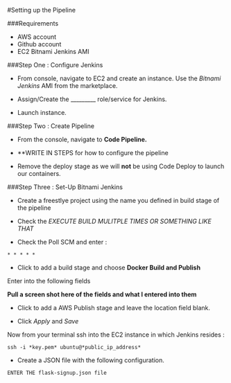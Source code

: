 #Setting up the Pipeline

###Requirements

- AWS account
- Github account
- EC2 Bitnami Jenkins AMI

###Step One : Configure Jenkins

* From console, navigate to EC2 and create an instance.  Use the *Bitnami Jenkins* AMI from the marketplace.

* Assign/Create the _________ role/service for Jenkins.

* Launch instance.

###Step Two : Create Pipeline

* From the console, navigate to **Code Pipeline.**

* **WRITE IN STEPS for how to configure the pipeline

* Remove the deploy stage as we will **not** be using Code Deploy to launch our containers.

###Step Three : Set-Up Bitnami Jenkins

* Create a freestlye project using the name you defined in build stage of the pipeline

* Check the *EXECUTE BUILD MULITPLE TIMES OR SOMETHING LIKE THAT*

* Check the Poll SCM and enter :

```
* * * * *
```

* Click to add a build stage and choose **Docker Build and Publish**

Enter into the following fields

**Pull a screen shot here of the fields and what I entered into them**

* Click to add a AWS Publish stage and leave the location field blank.

* Click *Apply* and *Save*

 Now from your terminal ssh into the EC2 instance in which Jenkins resides :
```
ssh -i *key.pem* ubuntu@*public_ip_address* 
```

* Create a JSON file with the following configuration.
```
ENTER THE flask-signup.json file
```



